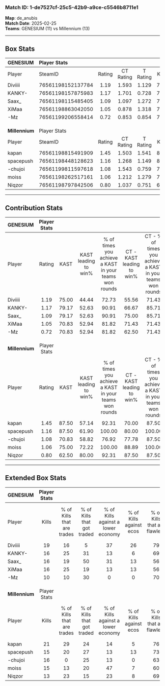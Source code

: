 ### Match ID: 1-de7527cf-25c5-42b9-a9ce-c5546b8711e1  
**Map**: de_anubis  
**Match Date**: 2025-02-25  
**Teams**: GENESIUM (11) vs Millennium (13)  

---  

## Box Stats  

| **GENESIUM**   | Player Stats      |        |           |          |       |      |       |         |        |      |     |
| :- | :- | :-: | :-: | :-: | :-: | :-: | :-: | :-: | :-: | :-: | :-: |
| Player         | SteamID           | Rating | CT Rating | T Rating | KAST  | ADR  | Kills | Assists | Deaths | K/D  | HS% |
| Diviiii        | 76561198152137784 |  1.19  |   1.593   |  1.129   | 75.00 | 71.8 |  19   |    1    |   15   | 1.27 | 21  |
| KANKY-         | 76561198157875983 |  1.17  |   1.701   |  0.728   | 79.17 | 72.7 |  16   |    7    |   14   | 1.14 | 68  |
| Saax_          | 76561198115485405 |  1.09  |   1.097   |  1.272   | 79.17 | 76.8 |  16   |    6    |   18   | 0.89 | 56  |
| XiMaa          | 76561198863042050 |  1.05  |   0.878   |  1.318   | 70.83 | 83.9 |  16   |    7    |   18   | 0.89 | 43  |
| -Mz            | 76561199206558414 |  0.72  |   0.853   |  0.854   | 70.83 | 44.0 |  10   |    4    |   17   | 0.59 | 60  |
|                |                   |        |           |          |       |      |       |         |        |      |     |
|                |                   |        |           |          |       |      |       |         |        |      |     |
|                |                   |        |           |          |       |      |       |         |        |      |     |
| **Millennium** | Player Stats      |        |           |          |       |      |       |         |        |      |     |
| Player         | SteamID           | Rating | CT Rating | T Rating | KAST  | ADR  | Kills | Assists | Deaths | K/D  | HS% |
| kapan          | 76561198815491909 |  1.45  |   1.503   |  1.541   | 87.50 | 93.0 |  21   |    7    |   15   | 1.40 | 57  |
| spacepush      | 76561198448128623 |  1.16  |   1.268   |  1.149   | 87.50 | 62.9 |  15   |    8    |   14   | 1.07 | 40  |
| -chujoi        | 76561199811597618 |  1.08  |   1.543   |  0.759   | 70.83 | 87.8 |  16   |    6    |   17   | 0.94 | 43  |
| moiss          | 76561198262517161 |  1.06  |   1.212   |  1.279   | 75.00 | 66.2 |  15   |    7    |   15   | 1.00 | 40  |
| Niqzor         | 76561198797842506 |  0.80  |   1.037   |  0.751   | 62.50 | 61.0 |  13   |    5    |   18   | 0.72 | 46  |
---  

## Contribution Stats  

| **GENESIUM**   | Player Stats |       |                      |                                                        |                           |                                                             |                          |                                                            |
| :- | :-: | :-: | :-: | :-: | :-: | :-: | :-: | :-: |
| Player         |    Rating    | KAST  | KAST leading to win% | % of times you achieve a KAST in your teams won rounds | CT - KAST leading to win% | CT - % of times you achieve a KAST in your teams won rounds | T - KAST leading to win% | T - % of times you achieve a KAST in your teams won rounds |
| Diviiii        |     1.19     | 75.00 |        44.44         |                         72.73                          |           55.56           |                            71.43                            |          33.33           |                           75.00                            |
| KANKY-         |     1.17     | 79.17 |        52.63         |                         90.91                          |           66.67           |                            85.71                            |          40.00           |                           100.00                           |
| Saax_          |     1.09     | 79.17 |        52.63         |                         90.91                          |           75.00           |                            85.71                            |          36.36           |                           100.00                           |
| XiMaa          |     1.05     | 70.83 |        52.94         |                         81.82                          |           71.43           |                            71.43                            |          40.00           |                           100.00                           |
| -Mz            |     0.72     | 70.83 |        52.94         |                         81.82                          |           62.50           |                            71.43                            |          44.44           |                           100.00                           |
|                |              |       |                      |                                                        |                           |                                                             |                          |                                                            |
|                |              |       |                      |                                                        |                           |                                                             |                          |                                                            |
|                |              |       |                      |                                                        |                           |                                                             |                          |                                                            |
| **Millennium** | Player Stats |       |                      |                                                        |                           |                                                             |                          |                                                            |
| Player         |    Rating    | KAST  | KAST leading to win% | % of times you achieve a KAST in your teams won rounds | CT - KAST leading to win% | CT - % of times you achieve a KAST in your teams won rounds | T - KAST leading to win% | T - % of times you achieve a KAST in your teams won rounds |
| kapan          |     1.45     | 87.50 |        57.14         |                         92.31                          |           70.00           |                            87.50                            |          45.45           |                           100.00                           |
| spacepush      |     1.16     | 87.50 |        61.90         |                         100.00                         |           80.00           |                           100.00                            |          45.45           |                           100.00                           |
| -chujoi        |     1.08     | 70.83 |        58.82         |                         76.92                          |           77.78           |                            87.50                            |          37.50           |                           60.00                            |
| moiss          |     1.06     | 75.00 |        72.22         |                         100.00                         |           88.89           |                           100.00                            |          55.56           |                           100.00                           |
| Niqzor         |     0.80     | 62.50 |        80.00         |                         92.31                          |           87.50           |                            87.50                            |          71.43           |                           100.00                           |
---  

## Extended Box Stats  

| **GENESIUM**   | Player Stats |                            |                            |                                    |                         |                              |                                 |        |                             |                                     |                          |                               |                            |
| :- | :-: | :-: | :-: | :-: | :-: | :-: | :-: | :-: | :-: | :-: | :-: | :-: | :-: |
| Player         |    Kills     | % of Kills that are trades | % of Kills that got traded | % of Kills against a lower economy | % of Kills against ecos | % of Kills that are flawless | % of Kills that are close duels | Deaths | % of Deaths that get traded | % of Deaths against a lower economy | % of Deaths against ecos | % of Deaths that are flawless | % of Deaths that are close |
| Diviiii        |      19      |             16             |             5              |                 37                 |           26            |              79              |                5                |   15   |             27              |                  7                  |            0             |              100              |             0              |
| KANKY-         |      16      |             25             |             31             |                 13                 |            6            |              69              |                6                |   14   |             14              |                  7                  |            0             |              36               |             7              |
| Saax_          |      16      |             19             |             50             |                 31                 |           13            |              56              |                6                |   18   |             22              |                 11                  |            0             |              61               |             6              |
| XiMaa          |      16      |             25             |             19             |                 13                 |           13            |              56              |                6                |   18   |             11              |                 11                  |            0             |              67               |             6              |
| -Mz            |      10      |             10             |             30             |                 0                  |            0            |              70              |               20                |   17   |             35              |                  6                  |            0             |              71               |             0              |
|                |              |                            |                            |                                    |                         |                              |                                 |        |                             |                                     |                          |                               |                            |
|                |              |                            |                            |                                    |                         |                              |                                 |        |                             |                                     |                          |                               |                            |
|                |              |                            |                            |                                    |                         |                              |                                 |        |                             |                                     |                          |                               |                            |
| **Millennium** | Player Stats |                            |                            |                                    |                         |                              |                                 |        |                             |                                     |                          |                               |                            |
| Player         |    Kills     | % of Kills that are trades | % of Kills that got traded | % of Kills against a lower economy | % of Kills against ecos | % of Kills that are flawless | % of Kills that are close duels | Deaths | % of Deaths that get traded | % of Deaths against a lower economy | % of Deaths against ecos | % of Deaths that are flawless | % of Deaths that are close |
| kapan          |      21      |             29             |             24             |                 14                 |            5            |              76              |                5                |   15   |             27              |                  7                  |            0             |              87               |             0              |
| spacepush      |      15      |             20             |             27             |                 13                 |           13            |              73              |                0                |   14   |             21              |                  7                  |            0             |              79               |             7              |
| -chujoi        |      16      |             0              |             25             |                 13                 |            0            |              63              |                0                |   17   |             24              |                 12                  |            6             |              59               |             12             |
| moiss          |      15      |             13             |             20             |                 47                 |            7            |              60              |                0                |   15   |             33              |                 20                  |            7             |              47               |             7              |
| Niqzor         |      13      |             23             |             15             |                 23                 |            8            |              69              |               15                |   18   |             22              |                  6                  |            0             |              72               |             11             |
